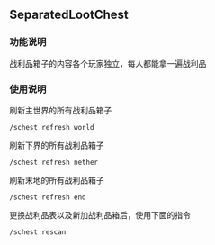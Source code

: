 ## SeparatedLootChest

### 功能说明
战利品箱子的内容各个玩家独立，每人都能拿一遍战利品

### 使用说明
刷新主世界的所有战利品箱子
```
/schest refresh world
```
刷新下界的所有战利品箱子
```angular2html
/schest refresh nether
```
刷新末地的所有战利品箱子
```angular2html
/schest refresh end
```
更换战利品表以及新加战利品箱后，使用下面的指令
```angular2html
/schest rescan
```


